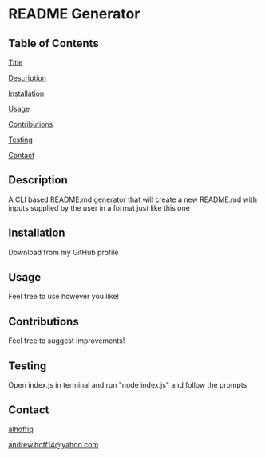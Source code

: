 
# README Generator
    
## Table of Contents
[Title](#README-Generator)

[Description](#Description)

[Installation](#Installation)

[Usage](#Usage)

[Contributions](#Contributions)

[Testing](#Testing)

[Contact](#Contact)

## Description

A CLI based README.md generator that will create a new README.md with inputs supplied by the user in a format just like this one

## Installation

Download from my GitHub profile

## Usage

Feel free to use however you like!

## Contributions

Feel free to suggest improvements!

## Testing

Open index.js in terminal and run "node index.js" and follow the prompts

## Contact

[alhoffiq](https://github.com/alhoffiq)

[andrew.hoff14@yahoo.com](mailto:andrew.hoff14@yahoo.com)
